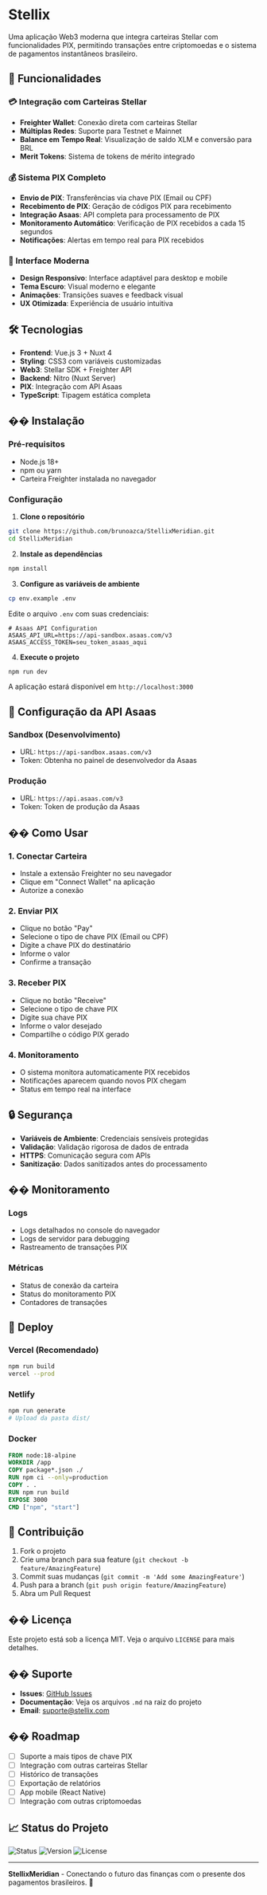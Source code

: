 # Stellix

Uma aplicação Web3 moderna que integra carteiras Stellar com funcionalidades PIX, permitindo transações entre criptomoedas e o sistema de pagamentos instantâneos brasileiro.

## 🚀 Funcionalidades

### 💳 Integração com Carteiras Stellar
- **Freighter Wallet**: Conexão direta com carteiras Stellar
- **Múltiplas Redes**: Suporte para Testnet e Mainnet
- **Balance em Tempo Real**: Visualização de saldo XLM e conversão para BRL
- **Merit Tokens**: Sistema de tokens de mérito integrado

### 💰 Sistema PIX Completo
- **Envio de PIX**: Transferências via chave PIX (Email ou CPF)
- **Recebimento de PIX**: Geração de códigos PIX para recebimento
- **Integração Asaas**: API completa para processamento de PIX
- **Monitoramento Automático**: Verificação de PIX recebidos a cada 15 segundos
- **Notificações**: Alertas em tempo real para PIX recebidos

### 🎨 Interface Moderna
- **Design Responsivo**: Interface adaptável para desktop e mobile
- **Tema Escuro**: Visual moderno e elegante
- **Animações**: Transições suaves e feedback visual
- **UX Otimizada**: Experiência de usuário intuitiva

## 🛠️ Tecnologias

- **Frontend**: Vue.js 3 + Nuxt 4
- **Styling**: CSS3 com variáveis customizadas
- **Web3**: Stellar SDK + Freighter API
- **Backend**: Nitro (Nuxt Server)
- **PIX**: Integração com API Asaas
- **TypeScript**: Tipagem estática completa

## �� Instalação

### Pré-requisitos
- Node.js 18+ 
- npm ou yarn
- Carteira Freighter instalada no navegador

### Configuração

1. **Clone o repositório**
```bash
git clone https://github.com/brunoazca/StellixMeridian.git
cd StellixMeridian
```

2. **Instale as dependências**
```bash
npm install
```

3. **Configure as variáveis de ambiente**
```bash
cp env.example .env
```

Edite o arquivo `.env` com suas credenciais:
```env
# Asaas API Configuration
ASAAS_API_URL=https://api-sandbox.asaas.com/v3
ASAAS_ACCESS_TOKEN=seu_token_asaas_aqui
```

4. **Execute o projeto**
```bash
npm run dev
```

A aplicação estará disponível em `http://localhost:3000`

## 🔧 Configuração da API Asaas

### Sandbox (Desenvolvimento)
- URL: `https://api-sandbox.asaas.com/v3`
- Token: Obtenha no painel de desenvolvedor da Asaas

### Produção
- URL: `https://api.asaas.com/v3`
- Token: Token de produção da Asaas

## �� Como Usar

### 1. Conectar Carteira
- Instale a extensão Freighter no seu navegador
- Clique em "Connect Wallet" na aplicação
- Autorize a conexão

### 2. Enviar PIX
- Clique no botão "Pay"
- Selecione o tipo de chave PIX (Email ou CPF)
- Digite a chave PIX do destinatário
- Informe o valor
- Confirme a transação

### 3. Receber PIX
- Clique no botão "Receive"
- Selecione o tipo de chave PIX
- Digite sua chave PIX
- Informe o valor desejado
- Compartilhe o código PIX gerado

### 4. Monitoramento
- O sistema monitora automaticamente PIX recebidos
- Notificações aparecem quando novos PIX chegam
- Status em tempo real na interface

## 🔒 Segurança

- **Variáveis de Ambiente**: Credenciais sensíveis protegidas
- **Validação**: Validação rigorosa de dados de entrada
- **HTTPS**: Comunicação segura com APIs
- **Sanitização**: Dados sanitizados antes do processamento

## �� Monitoramento

### Logs
- Logs detalhados no console do navegador
- Logs de servidor para debugging
- Rastreamento de transações PIX

### Métricas
- Status de conexão da carteira
- Status do monitoramento PIX
- Contadores de transações

## 🚀 Deploy

### Vercel (Recomendado)
```bash
npm run build
vercel --prod
```

### Netlify
```bash
npm run generate
# Upload da pasta dist/
```

### Docker
```dockerfile
FROM node:18-alpine
WORKDIR /app
COPY package*.json ./
RUN npm ci --only=production
COPY . .
RUN npm run build
EXPOSE 3000
CMD ["npm", "start"]
```

## 🤝 Contribuição

1. Fork o projeto
2. Crie uma branch para sua feature (`git checkout -b feature/AmazingFeature`)
3. Commit suas mudanças (`git commit -m 'Add some AmazingFeature'`)
4. Push para a branch (`git push origin feature/AmazingFeature`)
5. Abra um Pull Request

## �� Licença

Este projeto está sob a licença MIT. Veja o arquivo `LICENSE` para mais detalhes.

## �� Suporte

- **Issues**: [GitHub Issues](https://github.com/brunoazca/StellixMeridian/issues)
- **Documentação**: Veja os arquivos `.md` na raiz do projeto
- **Email**: suporte@stellix.com

## �� Roadmap

- [ ] Suporte a mais tipos de chave PIX
- [ ] Integração com outras carteiras Stellar
- [ ] Histórico de transações
- [ ] Exportação de relatórios
- [ ] App mobile (React Native)
- [ ] Integração com outras criptomoedas

## 📈 Status do Projeto

![Status](https://img.shields.io/badge/status-active-brightgreen)
![Version](https://img.shields.io/badge/version-1.0.0-blue)
![License](https://img.shields.io/badge/license-MIT-green)

---

**StellixMeridian** - Conectando o futuro das finanças com o presente dos pagamentos brasileiros. 🌟
